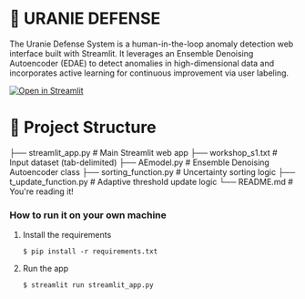 # 🎈 URANIE DEFENSE

The Uranie Defense System is a human-in-the-loop anomaly detection web interface built with Streamlit. It leverages an Ensemble Denoising Autoencoder (EDAE) to detect anomalies in high-dimensional data and incorporates active learning for continuous improvement via user labeling.

[![Open in Streamlit](https://static.streamlit.io/badges/streamlit_badge_black_white.svg)](https://blank-app-template.streamlit.app/)

# 📁 Project Structure

├── streamlit_app.py          # Main Streamlit web app
├── workshop_s1.txt           # Input dataset (tab-delimited)
├── AEmodel.py                # Ensemble Denoising Autoencoder class
├── sorting_function.py       # Uncertainty sorting logic
├── t_update_function.py      # Adaptive threshold update logic
└── README.md                 # You're reading it!

### How to run it on your own machine

1. Install the requirements

   ```
   $ pip install -r requirements.txt
   ```

2. Run the app

   ```
   $ streamlit run streamlit_app.py
   ```

